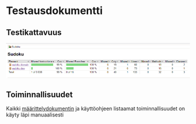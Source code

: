 # Testausdokumentti
## Testikattavuus
![testikattavuus](https://github.com/henrhaat/otm-harkkatyo/blob/master/harjoitustyo/dokumentointi/kuvat/4.png)

## Toiminnallisuudet
Kaikki [määrittelydokumentin](https://github.com/henrhaat/otm-harkkatyo/blob/master/harjoitustyo/dokumentointi/vaativuusmaarittely.md) ja käyttöohjeen listaamat toiminnallisuudet on käyty läpi manuaalisesti

